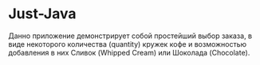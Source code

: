 # Just-Java
Данно приложение демонстрирует собой простейший выбор заказа, в виде некоторого количества (quantity) кружек кофе
и возможностью добавления в них Сливок (Whipped Cream) или Шоколада (Chocolate).

